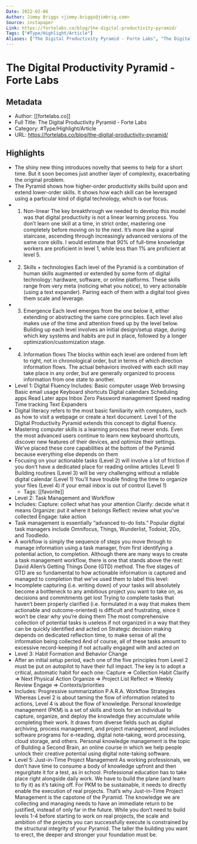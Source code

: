 ```yaml
---
Date: 2022-02-06
Author: Jimmy Briggs <jimmy.briggs@jimbrig.com>
Source: instapaper
Link: https://fortelabs.co/blog/the-digital-productivity-pyramid/
Tags: ["#Type/Highlight/Article"]
Aliases: ["The Digital Productivity Pyramid - Forte Labs", "The Digital Productivity Pyramid - Forte Labs"]
---
```

# The Digital Productivity Pyramid - Forte Labs

## Metadata
- Author: [[fortelabs.co]]
- Full Title: The Digital Productivity Pyramid - Forte Labs
- Category: #Type/Highlight/Article
- URL: https://fortelabs.co/blog/the-digital-productivity-pyramid/

## Highlights
- The shiny new thing introduces novelty that seems to help for a short time. But it soon becomes just another layer of complexity, exacerbating the original problem.
- The Pyramid shows how higher-order productivity skills build upon and extend lower-order skills. It shows how each skill can be leveraged using a particular kind of digital technology, which is our focus.
- 1. Non-linear
  The key breakthrough we needed to develop this model was that digital productivity is not a linear learning process. You don’t learn one skill at a time, in strict order, mastering one completely before moving on to the next.
  It’s more like a spiral staircase, ascending through increasingly advanced versions of the same core skills. I would estimate that 90% of full-time knowledge workers are proficient in level 1, while less than 1% are proficient at level 5.
- 2. Skills + technologies
  Each level of the Pyramid is a combination of human skills augmented or extended by some form of digital technology: hardware, software, or online platforms.
  These skills range from very meta (noticing what you notice), to very actionable (using a text expander). Pairing each of them with a digital tool gives them scale and leverage.
- 3. Emergence
  Each level emerges from the one below it, either extending or abstracting the same core principles. Each level also makes use of the time and attention freed up by the level below.
  Building up each level involves an initial design/setup stage, during which key systems and habits are put in place, followed by a longer optimization/customization stage.
- 4. Information flows
  The blocks within each level are ordered from left to right, not in chronological order, but in terms of which direction information flows. The actual behaviors involved with each skill may take place in any order, but are generally organized to process information from one state to another.
- Level 1: Digital Fluency
  Includes:
  Basic computer usage
  Web browsing
  Basic email usage
  Keyboard shortcuts
  Digital calendars
  Scheduling apps
  Read Later apps
  Inbox Zero
  Password management
  Speed reading
  Time tracking
  Text Expanders
- Digital literacy refers to the most basic familiarity with computers, such as how to visit a webpage or create a text document. Level 1 of the Digital Productivity Pyramid extends this concept to digital fluency.
- Mastering computer skills is a learning process that never ends. Even the most advanced users continue to learn new keyboard shortcuts, discover new features of their devices, and optimize their settings.
  We’ve placed these core capabilities at the bottom of the Pyramid because everything else depends on them
- Focusing on your actionable tasks (Level 2) will involve a lot of friction if you don’t have a dedicated place for reading online articles (Level 1)
  Building routines (Level 3) will be very challenging without a reliable digital calendar (Level 1)
  You’ll have trouble finding the time to organize your files (Level 4) if your email inbox is out of control (Level 1)
    - Tags: [[favorite]] 
- Level 2: Task Management and Workflow
- Includes:
  Capture: collect what has your attention
  Clarify: decide what it means
  Organize: put it where it belongs
  Reflect: review what you’ve collected
  Engage: take action
- Task management is essentially “advanced to-do lists.” Popular digital task managers include Omnifocus, Things, Wunderlist, Todoist, 2Do, and Toodledo.
- A workflow is simply the sequence of steps you move through to manage information using a task manager, from first identifying a potential action, to completion.
  Although there are many ways to create a task management workflow, there is one that stands above the rest: David Allen’s Getting Things Done (GTD) method. The five stages of GTD are so fundamental to how actionable information is captured and managed to completion that we’ve used them to label this level:
- Incomplete capturing (i.e. writing down) of your tasks will absolutely become a bottleneck to any ambitious project you want to take on, as decisions and commitments get lost
  Trying to complete tasks that haven’t been properly clarified (i.e. formulated in a way that makes them actionable and outcome-oriented) is difficult and frustrating, since it won’t be clear why you’re doing them
  The most comprehensive collection of potential tasks is useless if not organized in a way that they can be quickly identified and acted on
  Strategic decision making depends on dedicated reflection time, to make sense of all the information being collected
  And of course, all of these tasks amount to excessive record-keeping if not actually engaged with and acted on
- Level 3: Habit Formation and Behavior Change
- After an initial setup period, each one of the five principles from Level 2 must be put on autopilot to have their full impact. The key is to adopt a critical, automatic habit for each one:
  Capture => Collection Habit
  Clarify => Next Physical Action
  Organize => Project List
  Reflect => Weekly Review
  Engage => Contexts/priorities
- Includes:
  Progressive summarization
  P.A.R.A.
  Workflow Strategies
  Whereas Level 2 is about taming the flow of information related to actions, Level 4 is about the flow of knowledge.
  Personal knowledge management (PKM) is a set of skills and tools for an individual to capture, organize, and deploy the knowledge they accumulate while completing their work. It draws from diverse fields such as digital archiving, process management, and project management, and includes software programs for e-reading, digital note-taking, word processing, cloud storage, and others.
  Personal knowledge management is the topic of Building a Second Brain, an online course in which we help people unlock their creative potential using digital note-taking software.
- Level 5: Just-in-Time Project Management
  As working professionals, we don’t have time to consume a body of knowledge upfront and then regurgitate it for a test, as in school. Professional education has to take place right alongside daily work. We have to build the plane (and learn to fly it) as it’s taking off.
  For PKM to be sustainable, it needs to directly enable the execution of real projects. That’s why Just-in-Time Project Management is the capstone of the Pyramid. The knowledge we are collecting and managing needs to have an immediate return to be justified, instead of only far in the future.
  While you don’t need to build levels 1-4 before starting to work on real projects, the scale and ambition of the projects you can successfully execute is constrained by the structural integrity of your Pyramid. The taller the building you want to erect, the deeper and stronger your foundation must be.
